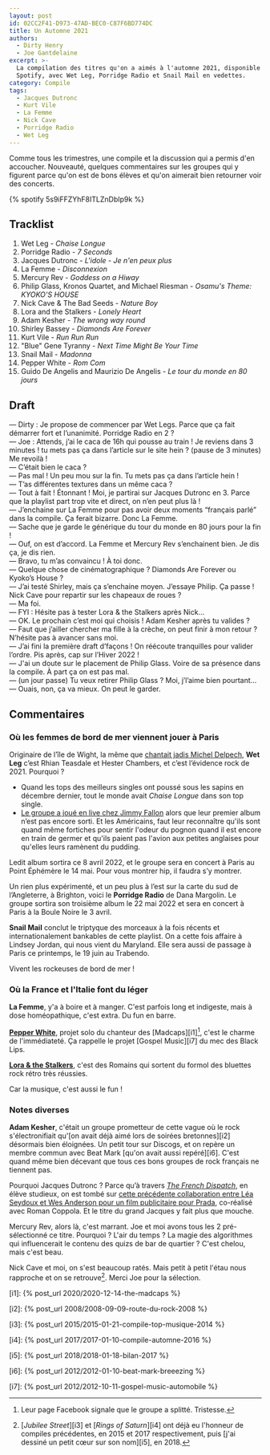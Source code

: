 ```yaml
---
layout: post
id: 02CC2F41-D973-47AD-BEC0-C87F6BD774DC
title: Un Automne 2021
authors:
  - Dirty Henry
  - Joe Gantdelaine
excerpt: >-
  La compilation des titres qu'on a aimés à l'automne 2021, disponible sur
  Spotify, avec Wet Leg, Porridge Radio et Snail Mail en vedettes.
category: Compile
tags:
  - Jacques Dutronc
  - Kurt Vile
  - La Femme
  - Nick Cave
  - Porridge Radio
  - Wet Leg
---
```


Comme tous les trimestres, une compile et la discussion qui a permis d'en
accoucher. Nouveauté, quelques commentaires sur les groupes qui y figurent parce
qu'on est de bons élèves et qu'on aimerait bien retourner voir des concerts.

{% spotify 5s9iFFZYhF8ITLZnDbIp9k %}

## Tracklist

1. Wet Leg - _Chaise Longue_
1. Porridge Radio - _7 Seconds_
1. Jacques Dutronc - _L'idole - Je n'en peux plus_
1. La Femme - _Disconnexion_
1. Mercury Rev - _Goddess on a Hiway_
1. Philip Glass, Kronos Quartet, and Michael Riesman - _Osamu's Theme: KYOKO'S
   HOUSE_
1. Nick Cave & The Bad Seeds - _Nature Boy_
1. Lora and the Stalkers - _Lonely Heart_
1. Adam Kesher - _The wrong way round_
1. Shirley Bassey - _Diamonds Are Forever_
1. Kurt Vile - _Run Run Run_
1. "Blue" Gene Tyranny - _Next Time Might Be Your Time_
1. Snail Mail - _Madonna_
1. Pepper White - _Rom Com_
1. Guido De Angelis and Maurizio De Angelis - _Le tour du monde en 80 jours_

## Draft

— Dirty : Je propose de commencer par Wet Legs. Parce que ça fait démarrer fort
et l’unanimité. Porridge Radio en 2 ?  
— Joe : Attends, j’ai le caca de 16h qui pousse au train ! Je reviens dans 3
minutes ! tu mets pas ça dans l’article sur le site hein ? (pause de 3 minutes)
Me revoilà !  
— C’était bien le caca ?  
— Pas mal ! Un peu mou sur la fin. Tu mets pas ça dans l’article hein !  
— T’as différentes textures dans un même caca ?  
— Tout à fait ! Étonnant ! Moi, je partirai sur Jacques Dutronc en 3. Parce que
la playlist part trop vite et direct, on n’en peut plus là !  
— J’enchaine sur La Femme pour pas avoir deux moments “français parlé” dans la
compile. Ça ferait bizarre. Donc La Femme.  
— Sache que je garde le générique du tour du monde en 80 jours pour la fin !  
— Ouf, on est d’accord. La Femme et Mercury Rev s’enchainent bien. Je dis ça, je
dis rien.  
— Bravo, tu m’as convaincu ! À toi donc.  
— Quelque chose de cinématographique ? Diamonds Are Forever ou Kyoko’s House ?  
— J’ai testé Shirley, mais ça s’enchaine moyen. J’essaye Philip. Ça passe ! Nick
Cave pour repartir sur les chapeaux de roues ?  
— Ma foi.  
— FYI : Hésite pas à tester Lora & the Stalkers après Nick…  
— OK. Le prochain c’est moi qui choisis ! Adam Kesher après tu valides ?  
— Faut que j’ailler chercher ma fille à la crèche, on peut finir à mon retour ?
N’hésite pas à avancer sans moi.  
— J’ai fini la première draft d’façons ! On réécoute tranquilles pour valider
l’ordre. Pis après, cap sur l’Hiver 2022 !  
— J'ai un doute sur le placement de Philip Glass. Voire de sa présence dans la
compile. À part ça on est pas mal.  
— (un jour passe) Tu veux retirer Philip Glass ? Moi, j’l’aime bien pourtant…  
— Ouais, non, ça va mieux. On peut le garder.

## Commentaires

### Où les femmes de bord de mer viennent jouer à Paris

Originaire de l’île de Wight, la même que [chantait jadis Michel Delpech][1],
**Wet Leg** c’est Rhian Teasdale et Hester Chambers, et c’est l’évidence rock
de 2021. Pourquoi ?

- Quand les tops des meilleurs singles ont poussé sous les sapins en décembre
  dernier, tout le monde avait _Chaise Longue_ dans son top single.
- [Le groupe a joué en live chez Jimmy Fallon][2] alors que leur premier album
  n’est pas encore sorti. Et les Américains, faut leur reconnaître qu'ils sont
  quand même fortiches pour sentir l'odeur du pognon quand il est encore en
  train de germer et qu'ils paient pas l'avion aux petites anglaises pour
  qu'elles leurs ramènent du pudding.

Ledit album sortira ce 8 avril 2022, et le groupe sera en concert à Paris au
Point Éphémère le 14 mai. Pour vous montrer hip, il faudra s’y montrer.

Un rien plus expérimenté, et un peu plus à l’est sur la carte du sud de
l’Angleterre, à Brighton, voici le **Porridge Radio** de Dana Margolin. Le
groupe sortira son troisième album le 22 mai 2022 et sera en concert à Paris à
la Boule Noire le 3 avril.

**Snail Mail** conclut le triptyque des morceaux à la fois récents et
internationalement bankables de cette playlist. On a cette fois affaire à
Lindsey Jordan, qui nous vient du Maryland. Elle sera aussi de passage à Paris
ce printemps, le 19 juin au Trabendo.

Vivent les rockeuses de bord de mer !

### Où la France et l'Italie font du léger

**La Femme**, y'a à boire et à manger. C'est parfois long et indigeste, mais à
dose homéopathique, c'est extra. Du fun en barre.

[**Pepper White**][3], projet solo du chanteur des [Madcaps][i1][^2], c'est le
charme de l'immédiateté. Ça rappelle le projet [Gospel Music][i7] du mec des
Black Lips.

[**Lora & the Stalkers**][6], c'est des Romains qui sortent du formol des
bluettes rock rétro très réussies.

Car la musique, c'est aussi le fun !

### Notes diverses

**Adam Kesher**, c'était un groupe prometteur de cette vague où le rock
s'électronifiait qu'[on avait déjà aimé lors de soirées bretonnes][i2] désormais
bien éloignées. Un petit tour sur Discogs, et on repère un membre commun avec
Beat Mark [qu'on avait aussi repéré][i6]. C'est quand même bien décevant que
tous ces bons groupes de rock français ne tiennent pas.

Pourquoi Jacques Dutronc ? Parce qu’à travers [_The French Dispatch_][4], en
élève studieux, on est tombé sur [cette précédente collaboration entre Léa
Seydoux et Wes Anderson pour un film publicitaire pour Prada][5], co-réalisé
avec Roman Coppola. Et le titre du grand Jacques y fait plus que mouche.

Mercury Rev, alors là, c'est marrant. Joe et moi avons tous les 2
pré-sélectionné ce titre. Pourquoi ? L'air du temps ? La magie des algorithmes
qui influencerait le contenu des quizs de bar de quartier ? C'est chelou, mais
c'est beau.

Nick Cave et moi, on s'est beaucoup ratés. Mais petit à petit l'étau nous
rapproche et on se retrouve[^1]. Merci Joe pour la sélection.

[^2]: Leur page Facebook signale que le groupe a splitté. Tristesse.
[^1]:
    [_Jubilee Street_][i3] et [_Rings of Saturn_][i4] ont déjà eu l'honneur de
    compiles précédentes, en 2015 et 2017 respectivement, puis [j'ai dessiné un
    petit cœur sur son nom][i5], en 2018.

[i1]: {% post_url 2020/2020-12-14-the-madcaps %}

[i2]: {% post_url 2008/2008-09-09-route-du-rock-2008 %}

[i3]: {% post_url 2015/2015-01-21-compile-top-musique-2014 %}

[i4]: {% post_url 2017/2017-01-10-compile-automne-2016 %}

[i5]: {% post_url 2018/2018-01-18-bilan-2017 %}

[i6]: {% post_url 2012/2012-01-10-beat-mark-breeezing %}

[i7]: {% post_url 2012/2012-10-11-gospel-music-automobile %}

[1]: https://song.link/fr/i/1440645578 "Wight is Wight — Michel Delpech"
[2]:
  https://youtu.be/84ynlHPJG0Q
  "Wet Leg: Wet Dream @ The Tonight Show Starring Jimmy Fallon"
[3]: https://www.pepperwhitemusic.com
[4]: https://www.themoviedb.org/movie/542178-the-french-dispatch
[5]:
  https://youtu.be/yPNYwIx3JxM
  "Prada presents the film Candy L'Eau starring Léa Seydoux"
[6]: https://loraandthestalkers.bandcamp.com

